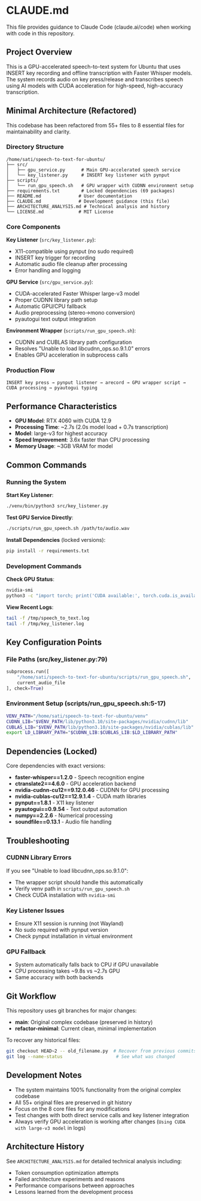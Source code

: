# CLAUDE.md

This file provides guidance to Claude Code (claude.ai/code) when working with code in this repository.

## Project Overview

This is a GPU-accelerated speech-to-text system for Ubuntu that uses INSERT key recording and offline transcription with Faster Whisper models. The system records audio on key press/release and transcribes speech using AI models with CUDA acceleration for high-speed, high-accuracy transcription.

## Minimal Architecture (Refactored)

This codebase has been refactored from 55+ files to 8 essential files for maintainability and clarity.

### Directory Structure

```
/home/sati/speech-to-text-for-ubuntu/
├── src/
│   ├── gpu_service.py      # Main GPU-accelerated speech service
│   └── key_listener.py     # INSERT key listener with pynput
├── scripts/
│   └── run_gpu_speech.sh   # GPU wrapper with CUDNN environment setup
├── requirements.txt        # Locked dependencies (69 packages)
├── README.md              # User documentation  
├── CLAUDE.md              # Development guidance (this file)
├── ARCHITECTURE_ANALYSIS.md # Technical analysis and history
└── LICENSE.md             # MIT License
```

### Core Components

**Key Listener** (`src/key_listener.py`):
- X11-compatible using pynput (no sudo required)
- INSERT key trigger for recording
- Automatic audio file cleanup after processing
- Error handling and logging

**GPU Service** (`src/gpu_service.py`):
- CUDA-accelerated Faster Whisper large-v3 model
- Proper CUDNN library path setup
- Automatic GPU/CPU fallback
- Audio preprocessing (stereo→mono conversion)
- pyautogui text output integration

**Environment Wrapper** (`scripts/run_gpu_speech.sh`):
- CUDNN and CUBLAS library path configuration
- Resolves "Unable to load libcudnn_ops.so.9.1.0" errors
- Enables GPU acceleration in subprocess calls

### Production Flow
```
INSERT key press → pynput listener → arecord → GPU wrapper script → CUDA processing → pyautogui typing
```

## Performance Characteristics

- **GPU Model**: RTX 4060 with CUDA 12.9
- **Processing Time**: ~2.7s (2.0s model load + 0.7s transcription)
- **Model**: large-v3 for highest accuracy
- **Speed Improvement**: 3.6x faster than CPU processing
- **Memory Usage**: ~3GB VRAM for model

## Common Commands

### Running the System

**Start Key Listener**:
```bash
./venv/bin/python3 src/key_listener.py
```

**Test GPU Service Directly**:
```bash
./scripts/run_gpu_speech.sh /path/to/audio.wav
```

**Install Dependencies** (locked versions):
```bash
pip install -r requirements.txt
```

### Development Commands

**Check GPU Status**:
```bash
nvidia-smi
python3 -c "import torch; print('CUDA available:', torch.cuda.is_available())"
```

**View Recent Logs**:
```bash
tail -f /tmp/speech_to_text.log
tail -f /tmp/key_listener.log
```

## Key Configuration Points

### File Paths (src/key_listener.py:79)
```python
subprocess.run([
    "/home/sati/speech-to-text-for-ubuntu/scripts/run_gpu_speech.sh",
    current_audio_file
], check=True)
```

### Environment Setup (scripts/run_gpu_speech.sh:5-17)
```bash
VENV_PATH="/home/sati/speech-to-text-for-ubuntu/venv"
CUDNN_LIB="$VENV_PATH/lib/python3.10/site-packages/nvidia/cudnn/lib"
CUBLAS_LIB="$VENV_PATH/lib/python3.10/site-packages/nvidia/cublas/lib"
export LD_LIBRARY_PATH="$CUDNN_LIB:$CUBLAS_LIB:$LD_LIBRARY_PATH"
```

## Dependencies (Locked)

Core dependencies with exact versions:
- **faster-whisper==1.2.0** - Speech recognition engine
- **ctranslate2==4.6.0** - GPU acceleration backend  
- **nvidia-cudnn-cu12==9.12.0.46** - CUDNN for GPU processing
- **nvidia-cublas-cu12==12.9.1.4** - CUDA math libraries
- **pynput==1.8.1** - X11 key listener
- **pyautogui==0.9.54** - Text output automation
- **numpy==2.2.6** - Numerical processing
- **soundfile==0.13.1** - Audio file handling

## Troubleshooting

### CUDNN Library Errors
If you see "Unable to load libcudnn_ops.so.9.1.0":
- The wrapper script should handle this automatically
- Verify venv path in `scripts/run_gpu_speech.sh`
- Check CUDA installation with `nvidia-smi`

### Key Listener Issues
- Ensure X11 session is running (not Wayland)
- No sudo required with pynput version
- Check pynput installation in virtual environment

### GPU Fallback
- System automatically falls back to CPU if GPU unavailable
- CPU processing takes ~9.8s vs ~2.7s GPU
- Same accuracy with both backends

## Git Workflow

This repository uses git branches for major changes:
- **main**: Original complex codebase (preserved in history)
- **refactor-minimal**: Current clean, minimal implementation

To recover any historical files:
```bash
git checkout HEAD~2 -- old_filename.py  # Recover from previous commits
git log --name-status                    # See what was changed
```

## Development Notes

- The system maintains 100% functionality from the original complex codebase
- All 55+ original files are preserved in git history
- Focus on the 8 core files for any modifications
- Test changes with both direct service calls and key listener integration
- Always verify GPU acceleration is working after changes (`Using CUDA with large-v3 model` in logs)

## Architecture History

See `ARCHITECTURE_ANALYSIS.md` for detailed technical analysis including:
- Token consumption optimization attempts  
- Failed architecture experiments and reasons
- Performance comparisons between approaches
- Lessons learned from the development process